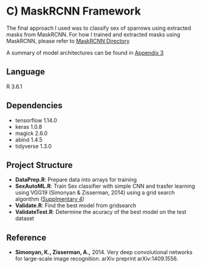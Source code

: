 # C) MaskRCNN Framework
The final approach I used was to classify sex of sparrows using extracted masks from MaskRCNN. For how I trained and extracted masks using MaskRCNN, please refer to [MaskRCNN Directory](https://github.com/alexhang212/SparrowVis_Code/tree/master/MaskRCNN)

A summary of model architectures can be found in [Appendix 3](https://github.com/alexhang212/SparrowVis_Code/blob/master/Writeup/Jupyters/Supplementary3.ipynb)


## Language
R 3.6.1

## Dependencies
- tensorflow 1.14.0
- keras 1.0.8
- magick 2.6.0
- abind 1.4.5
- tidyverse 1.3.0

## Project Structure
- **DataPrep.R**: Prepare data into arrays for training
- **SexAutoML.R**: Train Sex classifier with simple CNN and trasfer learning using VGG19 (Simonyan & Zisserman, 2014) using a grid search algorithm ([Supplmentary 4](https://github.com/alexhang212/SparrowVis_Code/blob/master/Writeup/Jupyters/Supplementary%204.ipynb))
- **Validate.R**: Find the best model from gridsearch
- **ValidateTest.R**: Determine the acuracy of the best model on the test dataset

## Reference
- **Simonyan, K., Zisserman, A.,** 2014. Very deep convolutional networks for large-scale image recognition. arXiv preprint arXiv:1409.1556.